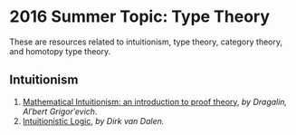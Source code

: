2016 Summer Topic: Type Theory
==============================
These are resources related to intuitionism, type theory, category theory, and homotopy type theory.

Intuitionism
------------
1. [Mathematical Intuitionism: an introduction to proof theory](https://catalog.lib.uchicago.edu/vufind/Record/892339), *by Dragalin, Alʹbert Grigorʹevich.*
2. [Intuitionistic Logic](van-dalen-intuitionistic-logic.pdf), *by Dirk van Dalen.*